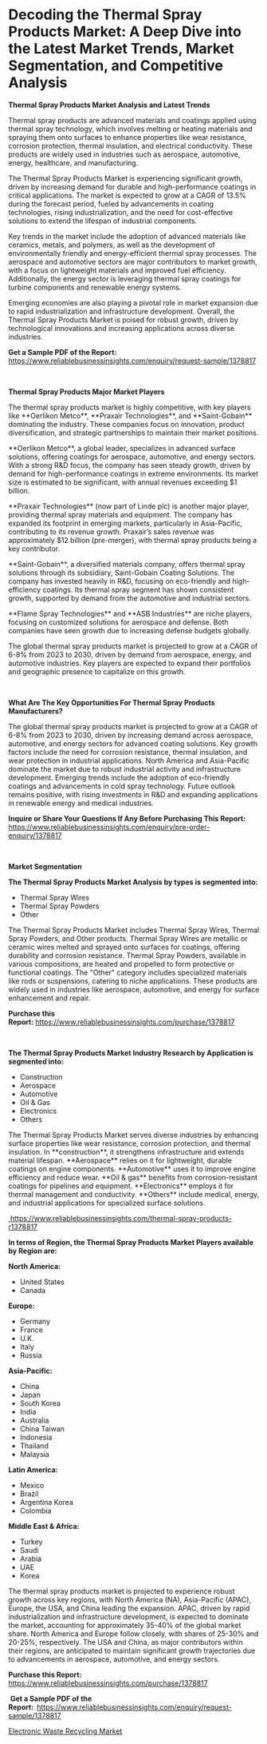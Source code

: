 <p><h1>Decoding the Thermal Spray Products Market: A Deep Dive into the Latest Market Trends, Market Segmentation, and Competitive Analysis</h1></p><p><strong>Thermal Spray Products Market Analysis and Latest Trends</strong></p>
<p><p>Thermal spray products are advanced materials and coatings applied using thermal spray technology, which involves melting or heating materials and spraying them onto surfaces to enhance properties like wear resistance, corrosion protection, thermal insulation, and electrical conductivity. These products are widely used in industries such as aerospace, automotive, energy, healthcare, and manufacturing.</p><p>The Thermal Spray Products Market is experiencing significant growth, driven by increasing demand for durable and high-performance coatings in critical applications. The market is expected to grow at a CAGR of 13.5% during the forecast period, fueled by advancements in coating technologies, rising industrialization, and the need for cost-effective solutions to extend the lifespan of industrial components.</p><p>Key trends in the market include the adoption of advanced materials like ceramics, metals, and polymers, as well as the development of environmentally friendly and energy-efficient thermal spray processes. The aerospace and automotive sectors are major contributors to market growth, with a focus on lightweight materials and improved fuel efficiency. Additionally, the energy sector is leveraging thermal spray coatings for turbine components and renewable energy systems.</p><p>Emerging economies are also playing a pivotal role in market expansion due to rapid industrialization and infrastructure development. Overall, the Thermal Spray Products Market is poised for robust growth, driven by technological innovations and increasing applications across diverse industries.</p></p>
<p><strong>Get a Sample PDF of the Report:&nbsp;</strong> <a href="https://www.reliablebusinessinsights.com/enquiry/request-sample/1378817?utm_campaign=39&utm_medium=2&utm_source=Github&utm_content=ia&utm_term=25012025&utm_id=thermal-spray-products">https://www.reliablebusinessinsights.com/enquiry/request-sample/1378817</a></p>
<p>&nbsp;</p>
<p><strong>Thermal Spray Products Major Market Players</strong></p>
<p><p>The thermal spray products market is highly competitive, with key players like **Oerlikon Metco**, **Praxair Technologies**, and **Saint-Gobain** dominating the industry. These companies focus on innovation, product diversification, and strategic partnerships to maintain their market positions.</p><p>**Oerlikon Metco**, a global leader, specializes in advanced surface solutions, offering coatings for aerospace, automotive, and energy sectors. With a strong R&D focus, the company has seen steady growth, driven by demand for high-performance coatings in extreme environments. Its market size is estimated to be significant, with annual revenues exceeding $1 billion.</p><p>**Praxair Technologies** (now part of Linde plc) is another major player, providing thermal spray materials and equipment. The company has expanded its footprint in emerging markets, particularly in Asia-Pacific, contributing to its revenue growth. Praxair’s sales revenue was approximately $12 billion (pre-merger), with thermal spray products being a key contributor.</p><p>**Saint-Gobain**, a diversified materials company, offers thermal spray solutions through its subsidiary, Saint-Gobain Coating Solutions. The company has invested heavily in R&D, focusing on eco-friendly and high-efficiency coatings. Its thermal spray segment has shown consistent growth, supported by demand from the automotive and industrial sectors.</p><p>**Flame Spray Technologies** and **ASB Industries** are niche players, focusing on customized solutions for aerospace and defense. Both companies have seen growth due to increasing defense budgets globally.</p><p>The global thermal spray products market is projected to grow at a CAGR of 6-8% from 2023 to 2030, driven by demand from aerospace, energy, and automotive industries. Key players are expected to expand their portfolios and geographic presence to capitalize on this growth.</p></p>
<p>&nbsp;</p>
<p><strong>What Are The Key Opportunities For Thermal Spray Products Manufacturers?</strong></p>
<p><p>The global thermal spray products market is projected to grow at a CAGR of 6-8% from 2023 to 2030, driven by increasing demand across aerospace, automotive, and energy sectors for advanced coating solutions. Key growth factors include the need for corrosion resistance, thermal insulation, and wear protection in industrial applications. North America and Asia-Pacific dominate the market due to robust industrial activity and infrastructure development. Emerging trends include the adoption of eco-friendly coatings and advancements in cold spray technology. Future outlook remains positive, with rising investments in R&D and expanding applications in renewable energy and medical industries.</p></p>
<p><strong>Inquire or Share Your Questions If Any Before Purchasing This Report:</strong> <a href="https://www.reliablebusinessinsights.com/enquiry/pre-order-enquiry/1378817?utm_campaign=39&utm_medium=2&utm_source=Github&utm_content=ia&utm_term=25012025&utm_id=thermal-spray-products">https://www.reliablebusinessinsights.com/enquiry/pre-order-enquiry/1378817</a></p>
<p>&nbsp;</p>
<p><strong>Market Segmentation</strong></p>
<p><strong>The Thermal Spray Products Market Analysis by types is segmented into:</strong></p>
<p><ul><li>Thermal Spray Wires</li><li>Thermal Spray Powders</li><li>Other</li></ul></p>
<p><p>The Thermal Spray Products Market includes Thermal Spray Wires, Thermal Spray Powders, and Other products. Thermal Spray Wires are metallic or ceramic wires melted and sprayed onto surfaces for coatings, offering durability and corrosion resistance. Thermal Spray Powders, available in various compositions, are heated and propelled to form protective or functional coatings. The "Other" category includes specialized materials like rods or suspensions, catering to niche applications. These products are widely used in industries like aerospace, automotive, and energy for surface enhancement and repair.</p></p>
<p><strong>Purchase this Report:&nbsp;</strong><a href="https://www.reliablebusinessinsights.com/purchase/1378817?utm_campaign=39&utm_medium=2&utm_source=Github&utm_content=ia&utm_term=25012025&utm_id=thermal-spray-products">https://www.reliablebusinessinsights.com/purchase/1378817</a></p>
<p>&nbsp;</p>
<p><strong>The Thermal Spray Products Market Industry Research by Application is segmented into:</strong></p>
<p><ul><li>Construction</li><li>Aerospace</li><li>Automotive</li><li>Oil & Gas</li><li>Electronics</li><li>Others</li></ul></p>
<p><p>The Thermal Spray Products Market serves diverse industries by enhancing surface properties like wear resistance, corrosion protection, and thermal insulation. In **construction**, it strengthens infrastructure and extends material lifespan. **Aerospace** relies on it for lightweight, durable coatings on engine components. **Automotive** uses it to improve engine efficiency and reduce wear. **Oil & gas** benefits from corrosion-resistant coatings for pipelines and equipment. **Electronics** employs it for thermal management and conductivity. **Others** include medical, energy, and industrial applications for specialized surface solutions.</p></p>
<p><a href="https://www.reliablebusinessinsights.com/thermal-spray-products-r1378817?utm_campaign=39&utm_medium=2&utm_source=Github&utm_content=ia&utm_term=25012025&utm_id=thermal-spray-products">&nbsp;https://www.reliablebusinessinsights.com/thermal-spray-products-r1378817</a></p>
<p><strong>In terms of Region, the Thermal Spray Products Market Players available by Region are:</strong></p>
<p>
    <p> <strong> North America: </strong>
        <ul>
            <li>United States</li>
            <li>Canada</li>
        </ul>
        </p> 
    <p> <strong> Europe: </strong>
        <ul>
            <li>Germany</li>
            <li>France</li>
            <li>U.K.</li>
            <li>Italy</li>
            <li>Russia</li>
        </ul>
        </p> 
    <p> <strong> Asia-Pacific: </strong>
        <ul>
            <li>China</li>
            <li>Japan</li>
            <li>South Korea</li>
            <li>India</li>
            <li>Australia</li>
            <li>China Taiwan</li>
            <li>Indonesia</li>
            <li>Thailand</li>
            <li>Malaysia</li>
        </ul>
        </p> 
    <p> <strong> Latin America: </strong>
        <ul>
            <li>Mexico</li>
            <li>Brazil</li>
            <li>Argentina Korea</li>
            <li>Colombia</li>
        </ul>
        </p> 
    <p> <strong> Middle East & Africa: </strong>
        <ul>
            <li>Turkey</li>
            <li>Saudi</li>
            <li>Arabia</li>
            <li>UAE</li>
            <li>Korea</li>
        </ul>
    </p>
    </p>
<p><p>The thermal spray products market is projected to experience robust growth across key regions, with North America (NA), Asia-Pacific (APAC), Europe, the USA, and China leading the expansion. APAC, driven by rapid industrialization and infrastructure development, is expected to dominate the market, accounting for approximately 35-40% of the global market share. North America and Europe follow closely, with shares of 25-30% and 20-25%, respectively. The USA and China, as major contributors within their regions, are anticipated to maintain significant growth trajectories due to advancements in aerospace, automotive, and energy sectors.</p></p>
<p><strong>Purchase this Report: </strong><a href="https://www.reliablebusinessinsights.com/purchase/1378817?utm_campaign=39&utm_medium=2&utm_source=Github&utm_content=ia&utm_term=25012025&utm_id=thermal-spray-products">https://www.reliablebusinessinsights.com/purchase/1378817</a></p>
<p>&nbsp;<strong>Get a Sample PDF of the Report:&nbsp;&nbsp;</strong><a href="https://www.reliablebusinessinsights.com/enquiry/request-sample/1378817?utm_campaign=39&utm_medium=2&utm_source=Github&utm_content=ia&utm_term=25012025&utm_id=thermal-spray-products">https://www.reliablebusinessinsights.com/enquiry/request-sample/1378817</a></p>
<p><strong></strong></p>
<p><p><a href="https://github.com/penglatilles/Market-Research-Report-List-1/blob/main/electronic-waste-recycling-market.md?utm_campaign=39&utm_medium=2&utm_source=Github&utm_content=ia&utm_term=25012025&utm_id=thermal-spray-products">Electronic Waste Recycling Market</a></p></p>